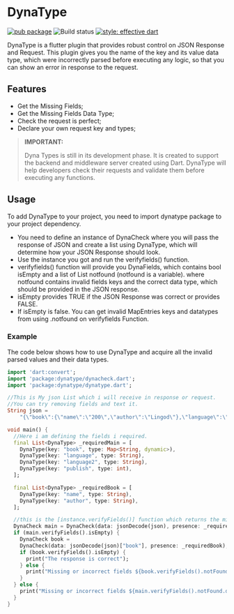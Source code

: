 # DynaType

[![pub package](https://img.shields.io/pub/v/dynatype.svg)](https://pub.dev/packages/dynatype) ![Build status](https://img.shields.io/github/checks-status/chetanxpatil/dynatype/main) [![style: effective dart](https://img.shields.io/badge/style-effective%20dart-brightgreen)](https://github.com/tenhobi/effective_dart)

DynaType is a flutter plugin that provides robust control on JSON Response and Request. This plugin gives you the name of the key and its value data type, which were incorrectly parsed before executing any logic, so that you can show an error in response to the request.

## Features

* Get the Missing Fields;
* Get the Missing Fields Data Type;
* Check the request is perfect;
* Declare your own request key and types;

> **IMPORTANT:**
>
> Dyna Types is still in its development phase. It is created to support the backend and middleware server created using Dart.
> DynaType will help developers check their requests and validate them before executing any functions.
>

## Usage

To add DynaType to your project, you need to import dynatype package to your project dependency.

* You need to define an instance of DynaCheck where you will pass the response of JSON and create a list using DynaType, which will determine how your JSON Response should look.
* Use the instance you got and run the verifyfields() function.
* verifyfields() function will provide you DynaFields, which contains bool isEmpty and a list of List<DynaType> notfound (notfound is a variable). where notfound contains invalid fields keys and the correct data type, which should be provided in the JSON response.
* isEmpty provides TRUE if the JSON Response was correct or provides FALSE.
* If isEmpty is false. You can get invalid MapEntries keys and datatypes from using .notfound on verifyfields Function.


### Example

The code below shows how to use DynaType and acquire all the invalid parsed values and their data types.

```dart
import 'dart:convert';
import 'package:dynatype/dynacheck.dart';
import 'package:dynatype/dynatype.dart';

//This is My json List which i will receive in response or request.
//You can try removing fields and text it.
String json =
    "{\"book\":{\"name\":\"200\",\"author\":\"Lingod\"},\"language\":\"english\",\"language2\":\"english\",\"publish\":1988}";

void main() {
  //Here i am defining the fields i required.
  final List<DynaType> _requiredMain = [
    DynaType(key: "book", type: Map<String, dynamic>),
    DynaType(key: "language", type: String),
    DynaType(key: "language2", type: String),
    DynaType(key: "publish", type: int),
  ];

  final List<DynaType> _requiredBook = [
    DynaType(key: "name", type: String),
    DynaType(key: "author", type: String),
  ];

  //this is the [instance.verifyFields()] function which returns the missing, null and wrong data type Keys.
  DynaCheck main = DynaCheck(data: jsonDecode(json), presence: _requiredMain);
  if (main.verifyFields().isEmpty) {
    DynaCheck book =
    DynaCheck(data: jsonDecode(json)["book"], presence: _requiredBook);
    if (book.verifyFields().isEmpty) {
      print("The response is correct");
    } else {
      print("Missing or incorrect fields ${book.verifyFields().notFound.dyna}");
    }
  } else {
    print("Missing or incorrect fields ${main.verifyFields().notFound.dyna}");
  }
}

```